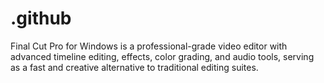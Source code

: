 # .github
Final Cut Pro for Windows is a professional-grade video editor with advanced timeline editing, effects, color grading, and audio tools, serving as a fast and creative alternative to traditional editing suites.
